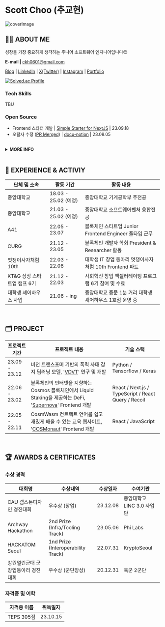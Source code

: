 # Scott Choo (추교현)

![coverImage](https://github.com/scottXchoo/scottXchoo/assets/107841492/a2e6e385-9e93-4c59-b202-1159b06aba60)

## 👋🏼 ABOUT ME

성장을 가장 중요하게 생각하는 주니어 소프트웨어 엔지니어입니다😊

**E-mail |** ckh0601@gmail.com

[Blog](https://scottxchoo.xyz/) | [LinkedIn](https://www.linkedin.com/in/%EA%B5%90%ED%98%84-%EC%B6%94-a61aa5155/) | [X(Twitter)](https://twitter.com/scottXchoo) | [Instagram](https://www.instagram.com/dev.chooble/) | [Portfolio](https://www.chooblog.xyz/)

[![Solved.ac Profile](http://mazassumnida.wtf/api/v2/generate_badge?boj=ckh0601)](https://solved.ac/ckh0601/)

### Tech Skills
TBU

### Open Source
- Frontend 스타터 개발 | [Simple Starter for NextJS](https://github.com/scottXchoo/Simple_Starter_for_NextJS) | 23.09.18
- 오탈자 수정 ([PR Merged](https://github.com/sillsdev/docu-notion/pull/62)) | [docu-notion](https://github.com/sillsdev/docu-notion) | 23.08.05

<br/>

<details>
  <summary>
    <b>MORE INFO</b>
  </summary>
  <div markdown="1">
    <br/>

🚀 **중앙대학교 기계공학부 & SW벤처융합전공** (25년 2월 졸업 예정)
    
- 손가락 몇 번 움직이는 것으로 **무한대에 가까운 영향력을 행사**할 수 있는 소프트웨어 개발에 매력을 느껴 기계공학도에서 소프트웨어 엔지니어가 되었습니다.
- 개발자 생태계 활성화에 기여하는 **오픈소스 프로젝트들**과 단기간 압축 성장할 수 있는 **해커톤 참가**를 좋아합니다.
<br/>

🔥 **약 1년 3개월 동안** Seed 150억 투자받은 [스타트업](https://www.a41.io/)에서 **프론트엔드 엔지니어**로 근무한 경험

- **주어진 일을 어떻게든 수행**하기 위해서 며칠씩 야근하며 밤을 새울 수 있는 **끈기와 열정**을 갖고 있습니다.
- 팀원들과 원활하게 협업하는데 필요한 **의사소통 능력**을 갖고 있어서 회사 동료분들과 트러블 없이 **즐겁게 회사 생활**을 했습니다.
<br/>

🎯 **프론트엔드 개발을 중심**으로 백엔드, 블록체인, ML/DL 등 여러 기술을 적절히 잘 사용하는 풀스택 소프트웨어 엔지니어가 장기적인 목표

- [**컴퓨터 비전 관련 딥러닝 프로젝트**](https://scottxchoo.xyz/pr-vdvt/)를 통해 **AI 도메인 지식**을 쌓았습니다.
- 블록체인 개발자 학회인 [**CURG**](http://www.curg.tech)를 **학회장으로서 약 1년간 운영**했고 [**블록체인 관련 리서치**](https://medium.com/curg/gasper-casper-ghost-5aa9c226265c)를 통해 **블록체인에 대한 지식**을 쌓았습니다.
  </div>
</details>

<br/>

## 🏢 EXPERIENCE & ACTIVIY
|**단체 및 소속**|**활동 기간**|**활동 내용**|
|------|---|---|
|중앙대학교|18.03 - 25.02 (예정)|중앙대학교 기계공학부 주전공|
|중앙대학교|21.03 - 25.02 (예정)|중앙대학교 소프트웨어벤처 융합전공|
|A41|22.05 - 23.07|블록체인 스타트업 Junior Frontend Engineer 풀타임 근무|
|CURG|21.12 - 23.05|블록체인 개발자 학회 President & Researcher 활동|
|멋쟁이사자처럼 10th|22.03 - 22.08|대학생 IT 창업 동아리 멋쟁이사자처럼 10th Frontend 파트|
|KT&G 상상 스타트업 캠프 6기|21.12 - 22.03|사회혁신 창업 액셀러레이팅 프로그램 6기 참여 및 수료|
|대학생 셰어하우스 사업|21.06 - ing|중앙대학교 중문 1분 거리 대학생 셰어하우스 1호점 운영 중|

<br/>

## 🗂️ PROJECT
|프로젝트 기간|**프로젝트 내용**|**기술 스택**|
|------|---|---|
|23.09 - 23.12|비전 트랜스포머 기반의 폭력 사태 감지 딥러닝 모델, '[VDVT](https://scottxchoo.xyz/pr-vdvt/)' 연구 및 개발|Python / Tensorflow / Keras|
|22.06 - 23.02|블록체인의 인터넷을 지향하는 Cosmos 블록체인에서 Liquid Staking을 제공하는 DeFi, '[Supernova](https://github.com/scottXchoo/Supernova_Front-end)' Frontend 개발|React / Next.js / TypeScript / React Query / Recoil|
|22.05 - 22.11|CosmWasm 컨트랙트 언어를 쉽고 재밌게 배울 수 있는 교육 웹사이트, '[COSMonaut](https://cosmonaut.cosmwasm.com/)' Frontend 개발|React / JavaScript|

<br/>

## 🏆 AWARDS & CERTIFICATES
### 수상 경력
|**대회명**|**수상내역**|**수상일자**|**수여기관**|
|------|---|---|------|
|CAU 캡스톤디자인 경진대회|우수상 (창업)|23.12.08|중앙대학교 LINC 3.0 사업단|
|Archway Hackathon|2nd Prize (Infra/Tooling Track)|23.05.06|Phi Labs|
|HACKATOM Seoul|1nd Prize (Interoperability Track)|22.07.31|KryptoSeoul|
|강원열린군대 군 창업동아리 경진대회|우수상 (군단장상)|20.12.31|육군 2군단|

### 자격증 및 어학
|**자격증 이름**|**취득일자**|
|---|---|
|TEPS 305점|23.10.15|

